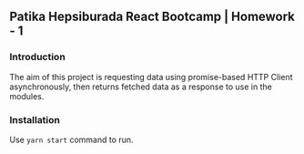 ## Patika Hepsiburada React Bootcamp | Homework - 1
###  Introduction
The aim of this project is requesting data using promise-based HTTP Client asynchronously, then returns fetched data as a response to use in the modules.
### Installation 
Use `yarn start` command to run.


